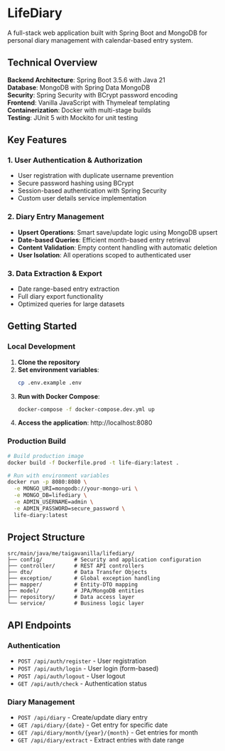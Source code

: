 # LifeDiary

A full-stack web application built with Spring Boot and MongoDB for personal diary management with calendar-based entry system.

## Technical Overview

**Backend Architecture**: Spring Boot 3.5.6 with Java 21  
**Database**: MongoDB with Spring Data MongoDB  
**Security**: Spring Security with BCrypt password encoding  
**Frontend**: Vanilla JavaScript with Thymeleaf templating  
**Containerization**: Docker with multi-stage builds  
**Testing**: JUnit 5 with Mockito for unit testing  

## Key Features

### 1. User Authentication & Authorization
- User registration with duplicate username prevention
- Secure password hashing using BCrypt
- Session-based authentication with Spring Security
- Custom user details service implementation

### 2. Diary Entry Management
- **Upsert Operations**: Smart save/update logic using MongoDB upsert
- **Date-based Queries**: Efficient month-based entry retrieval
- **Content Validation**: Empty content handling with automatic deletion
- **User Isolation**: All operations scoped to authenticated user

### 3. Data Extraction & Export
- Date range-based entry extraction
- Full diary export functionality
- Optimized queries for large datasets


## Getting Started

### Local Development
1. **Clone the repository**
2. **Set environment variables**:
   ```bash
   cp .env.example .env
   ```
3. **Run with Docker Compose**:
   ```bash
   docker-compose -f docker-compose.dev.yml up
   ```
4. **Access the application**: http://localhost:8080

### Production Build
```bash
# Build production image
docker build -f Dockerfile.prod -t life-diary:latest .

# Run with environment variables
docker run -p 8080:8080 \
  -e MONGO_URI=mongodb://your-mongo-uri \
  -e MONGO_DB=lifediary \
  -e ADMIN_USERNAME=admin \
  -e ADMIN_PASSWORD=secure_password \
  life-diary:latest
```

## Project Structure

```
src/main/java/me/taigavanilla/lifediary/
├── config/          # Security and application configuration
├── controller/      # REST API controllers
├── dto/             # Data Transfer Objects
├── exception/       # Global exception handling
├── mapper/          # Entity-DTO mapping
├── model/           # JPA/MongoDB entities
├── repository/      # Data access layer
└── service/         # Business logic layer
```

## API Endpoints

### Authentication
- `POST /api/auth/register` - User registration
- `POST /api/auth/login` - User login (form-based)
- `POST /api/auth/logout` - User logout
- `GET /api/auth/check` - Authentication status

### Diary Management
- `POST /api/diary` - Create/update diary entry
- `GET /api/diary/{date}` - Get entry for specific date
- `GET /api/diary/month/{year}/{month}` - Get entries for month
- `GET /api/diary/extract` - Extract entries with date range

